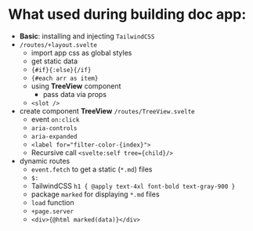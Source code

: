 # What used during building doc app:
- **Basic**: installing and injecting `TailwindCSS`
- `/routes/+layout.svelte`
  - import app css as global styles
  - get static data
  - `{#if}{:else}{/if}`
  - `{#each arr as item}`
  - using **TreeView** component
    - pass data via props
  - `<slot />`
- create component **TreeView** `/routes/TreeView.svelte`
  - event `on:click`
  - `aria-controls`
  - `aria-expanded`
  - `<label for="filter-color-{index}">`
  - Recursive call `<svelte:self tree={child}/>`
- dynamic routes
  - `event.fetch` to get a static (`*.md`) files
  - `$:`
  - TailwindCSS `h1 { @apply text-4xl font-bold text-gray-900 }`
  - package `marked` for displaying `*.md` files
  - `load` function
  - `+page.server`
  - `<div>{@html marked(data)}</div>`

